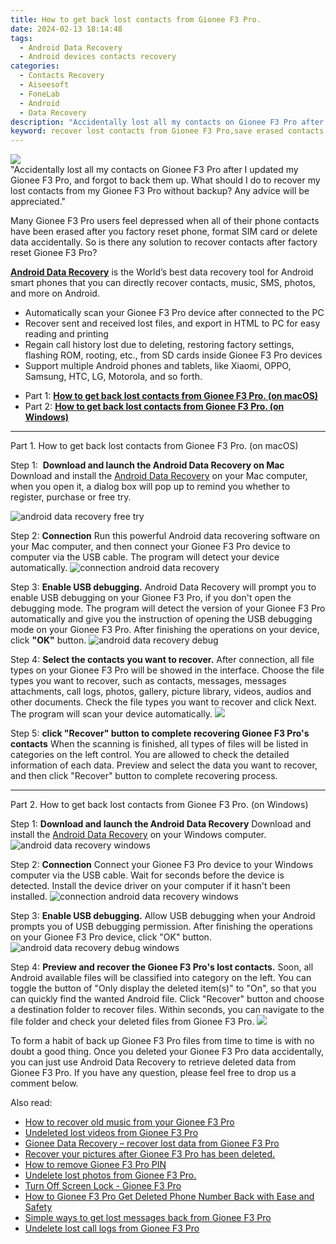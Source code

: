 ```yaml
---
title: How to get back lost contacts from Gionee F3 Pro.
date: 2024-02-13 18:14:48
tags: 
  - Android Data Recovery
  - Android devices contacts recovery
categories: 
  - Contacts Recovery
  - Aiseesoft
  - FoneLab
  - Android
  - Data Recovery
description: "Accidentally lost all my contacts on Gionee F3 Pro after I updated my Gionee F3 Pro, and forgot to back them up. What should I do to recover my lost contacts from my Gionee F3 Pro without backup? Any advice will be appreciated."
keyword: recover lost contacts from Gionee F3 Pro,save erased contacts from Gionee F3 Pro,restore deleted phone number on Gionee F3 Pro,regain missing contacts,undelete contacts from Gionee F3 Pro,Gionee F3 Pro contacts recovery,Gionee F3 Pro contacts recovery software,how to retrieve deleted contacts from my Gionee F3 Pro,deletes contacts of Gionee F3 Pro,Gionee F3 Pro delete contacts recover,extract contacts from water damaged phone Gionee F3 Pro
---
```


<img src="https://img0mobiles.techidaily.com/images/best-assets/devices/gionee/gionee-f3-pro/5.jpg" class="atpl-imgstyle"  />

<div class="atpl-content atpl-for-fonelab-android recover-contacts">

<div class="atpl-post-description-part-1">
"Accidentally lost all my contacts on Gionee F3 Pro after I updated my Gionee F3 Pro, and forgot to back them up. What should I do to recover my lost contacts from my Gionee F3 Pro without backup? Any advice will be appreciated."
</div>




<div class="atpl-post-description-part-2">
<div class="tpl-content-sub-paragraph-normal">
  <p>
    Many Gionee F3 Pro users feel depressed when all of their phone contacts have been erased after you factory reset phone, format SIM card or delete data accidentally. So is there any solution to recover contacts after factory reset Gionee F3 Pro?
  </p>
</div>
</div>

<div class="atpl-post-description-part-3">
<div class="tpl-content-sub-paragraph-content">
  <p>
    <a href="https://tools.techidaily.com/aiseesoft-android-data-recovery/" target="_blank" rel="noopener"><strong>Android Data Recovery</strong></a> is the World’s best data recovery tool for Android smart phones that you can directly recover contacts, music, SMS, photos, and more on Android.
  </p>
</div>
<div class="tpl-content-sub-paragraph-content">
  <ul class="tpl-content-sub-paragraph-ul-style">
    <li>Automatically scan your Gionee F3 Pro device after connected to the PC</li>
    <li>Recover sent and received lost files, and export in HTML to PC for easy reading and printing</li>
    <li>Regain call history lost due to deleting, restoring factory settings, flashing ROM, rooting, etc., from SD cards inside Gionee F3 Pro devices</li>
    <li>Support multiple Android phones and tablets, like Xiaomi, OPPO, Samsung, HTC, LG, Motorola, and so forth.</li>
  </ul>
</div>
</div>


<ul>
  <li>Part 1: <strong><a href="#p1"> How to get back lost contacts from Gionee F3 Pro.  (on macOS)</a></strong></li>
  <li>Part 2: <strong><a href="#p2"> How to get back lost contacts from Gionee F3 Pro.  (on Windows)</a></strong></li>
</ul>




<!-- Part 1 -->
<a id="p1" name="p1" ></a><hr>

<div>
  <span class="atpl-step-part-style">Part 1. How to get back lost contacts from Gionee F3 Pro. (on macOS)</span>
</div>  

<span class="atpl-stepstyle-a"><span>Step 1: </span></span> <strong>Download and launch the Android Data Recovery on Mac</strong>
Download and install the <a href="https://tools.techidaily.com/aiseesoft-android-data-recovery/" target="_blank" rel="noopener">Android Data Recovery</a> on your Mac computer, when you open it, a dialog box will pop up to remind you whether to register, purchase or free try.

<img src="https://tools.techidaily.com/images/apps/aiseesoft/android-data-recovery/mac-free-try.png" class="atpl-imgstyle" alt="android data recovery free try" />

<span class="atpl-stepstyle-a"><span>Step 2: </span></span> <strong>Connection</strong>
Run this powerful Android data recovering software on your Mac computer, and then connect your Gionee F3 Pro device to computer via the USB cable. The program will detect your device automatically.
<img src="https://tools.techidaily.com/images/apps/aiseesoft/android-data-recovery/mac-connection-interface.jpg" class="atpl-imgstyle" alt="connection android data recovery" />

<span class="atpl-stepstyle-a"><span>Step 3: </span></span> <strong>Enable USB debugging.</strong>
Android Data Recovery will prompt you to enable USB debugging on your Gionee F3 Pro, if you don't open the debugging mode. The program will detect the version of your Gionee F3 Pro automatically and give you the instruction of opening the USB debugging mode on your Gionee F3 Pro. After finishing the operations on your device, click <strong>"OK"</strong> button.
<img src="https://tools.techidaily.com/images/apps/aiseesoft/android-data-recovery/mac-android-usb-debug.jpg"  class="atpl-imgstyle" alt="android data recovery debug" />

<span class="atpl-stepstyle-a"><span>Step 4: </span></span> <strong>Select the contacts you want to recover.</strong>
After connection, all file types on your Gionee F3 Pro will be showed in the interface. Choose the file types you want to recover, such as contacts, messages, messages attachments, call logs, photos, gallery, picture library, videos, audios and other documents. Check the file types you want to recover and click Next. The program will scan your device automatically.
<img src="https://tools.techidaily.com/images/apps/aiseesoft/android-data-recovery/mac-choose-type-contacts.jpg" class="atpl-imgstyle"  />

<span class="atpl-stepstyle-a"><span>Step 5: </span></span> <strong>click "Recover" button to  complete recovering Gionee F3 Pro's contacts</strong>
When the scanning is finished, all types of files will be listed in categories on the left control. You are allowed to check the detailed information of each data. Preview and select the data you want to recover, and then click "Recover" button to complete recovering process.


<a id="p2" name="p2"></a><hr>

<!-- Part 2 -->
<div>
  <span class="atpl-step-part-style">Part 2. How to get back lost contacts from Gionee F3 Pro. (on Windows)</span>
</div>

<span class="atpl-stepstyle-a"><span>Step 1: </span></span> <strong>Download and launch the Android Data Recovery</strong>
Download and install the <a href="https://tools.techidaily.com/aiseesoft-android-data-recovery/" target="_blank" rel="noopener">Android Data Recovery</a> on your Windows computer.
<img src="https://tools.techidaily.com/images/apps/aiseesoft/android-data-recovery/win-start-interface.png"  class="atpl-imgstyle" alt="android data recovery windows" />

<span class="atpl-stepstyle-a"><span>Step 2: </span></span> <strong>Connection</strong>
Connect your Gionee F3 Pro device to your Windows computer via the USB cable. Wait for seconds before the device is detected. Install the device driver on your computer if it hasn't been installed.
<img src="https://tools.techidaily.com/images/apps/aiseesoft/android-data-recovery/win-connection-interface.png" class="atpl-imgstyle" alt="connection android data recovery windows" />

<span class="atpl-stepstyle-a"><span>Step 3: </span></span> <strong>Enable USB debugging.</strong>
Allow USB debugging when your Android prompts you of USB debugging permission. After finishing the operations on your Gionee F3 Pro device, click "OK" button.
<img src="https://tools.techidaily.com/images/apps/aiseesoft/android-data-recovery/win-android-usb-debug.png" class="atpl-imgstyle" alt="android data recovery debug windows" />

<span class="atpl-stepstyle-a"><span>Step 4: </span></span> <strong>Preview and recover the Gionee F3 Pro's lost contacts.</strong>
Soon, all Android available files will be classified into category on the left. You can toggle the button of "Only display the deleted item(s)" to "On", so that you can quickly find the wanted Android file. Click "Recover" button and choose a destination folder to recover files. Within seconds, you can navigate to the file folder and check your deleted files from Gionee F3 Pro.
<img src="https://tools.techidaily.com/images/apps/aiseesoft/android-data-recovery/win-recover-contacts.jpg" class="atpl-imgstyle"  />

<div class="atpl-post-description-part-4">
<div class="tpl-content-sub-paragraph-normal">
  <p>
    To form a habit of back up Gionee F3 Pro files from time to time is with no doubt a good thing. Once you deleted your Gionee F3 Pro data accidentally, you can just use Android Data Recovery to retrieve deleted data from Gionee F3 Pro. If you have any question, please feel free to drop us a comment below.
  </p>
</div>
</div>

<ins class="adsbygoogle"
     style="display:block"
     data-ad-client="ca-pub-7571918770474297"
     data-ad-slot="8358498916"
     data-ad-format="auto"
     data-full-width-responsive="true"></ins>

<span class="atpl-alsoreadstyle">Also read:</span>
<div><ul>
<li><a href="/how-to-recover-old-music-from-your-gionee-f3-pro-by-fonelab-android-recover-music/" target="_blank" rel="noopener"><u>How to recover old music from your Gionee F3 Pro</u></a></li>
<li><a href="/undeleted-lost-videos-from-gionee-f3-pro-by-fonelab-android-recover-video/" target="_blank" rel="noopener"><u>Undeleted lost videos from Gionee F3 Pro</u></a></li>
<li><a href="/gionee-data-recovery-recover-lost-data-from-gionee-f3-pro-by-fonelab-android-recover-data/" target="_blank" rel="noopener"><u>Gionee Data Recovery – recover lost data from Gionee F3 Pro</u></a></li>
<li><a href="/recover-your-pictures-after-gionee-f3-pro-has-been-deleted-by-fonelab-android-recover-pictures/" target="_blank" rel="noopener"><u>Recover your pictures after Gionee F3 Pro has been deleted.</u></a></li>
<li><a href="/how-to-remove-gionee-f3-pro-pin-by-drfone-android-unlock-android-unlock/" target="_blank" rel="noopener"><u>How to remove Gionee F3 Pro PIN</u></a></li>
<li><a href="/undelete-lost-photos-from-gionee-f3-pro-by-fonelab-android-recover-photos/" target="_blank" rel="noopener"><u>Undelete lost photos from Gionee F3 Pro.</u></a></li>
<li><a href="/turn-off-screen-lock-gionee-f3-pro-by-drfone-android-unlock-android-unlock/" target="_blank" rel="noopener"><u>Turn Off Screen Lock - Gionee F3 Pro</u></a></li>
<li><a href="/how-to-gionee-f3-pro-get-deleted-phone-number-back-with-ease-and-safety-by-fonelab-android-recover-contacts/" target="_blank" rel="noopener"><u>How to Gionee F3 Pro Get Deleted Phone Number Back with Ease and Safety</u></a></li>
<li><a href="/simple-ways-to-get-lost-messages-back-from-gionee-f3-pro-by-fonelab-android-recover-messages/" target="_blank" rel="noopener"><u>Simple ways to get lost messages back from Gionee F3 Pro</u></a></li>
<li><a href="/undelete-lost-call-logs-from-gionee-f3-pro-by-fonelab-android-recover-call-logs/" target="_blank" rel="noopener"><u>Undelete lost call logs from Gionee F3 Pro</u></a></li>
</ul></div>

</div>

